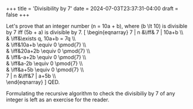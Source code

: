 +++
title = 'Divisibility by 7'
date = 2024-07-03T23:37:31-04:00
draft = false
+++

Let's prove that an integer number \(n = 10a + b\), where \(b \lt 10\) is divisible by 7 iff \(5b + a\)  is divisible by 7.
\[
\begin{eqnarray}
7 | n &\iff& 7 | 10a+b \\\\  
& \iff&\exists q, 10a+b = 7q \\\\  
& \iff&10a+b \equiv 0 \pmod{7} \\\\  
& \iff&20a+2b \equiv 0 \pmod{7} \\\\  
& \iff&-a+2b \equiv 0 \pmod{7} \\\\  
& \iff&a-2b \equiv 0 \pmod{7} \\\\  
& \iff&a+5b \equiv 0 \pmod{7} \\\\  
7 | n &\iff&7 | a+5b \\\\  
\end{eqnarray}
\]
QED.

Formulating the recursive algorithm to check the divisibiliy by 7 of any integer is left as an exercise for the reader.
